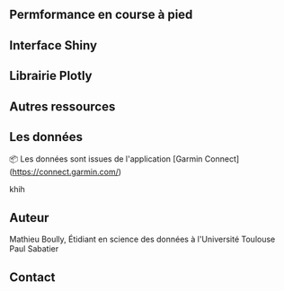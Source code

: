 ## Permformance en course à pied

## Interface Shiny

## Librairie Plotly

## Autres ressources

## Les données

📦 Les données sont issues de l'application [Garmin Connect] (https://connect.garmin.com/)

khih

## Auteur


Mathieu Boully, Étidiant en science des données à l'Université Toulouse Paul Sabatier

## Contact
